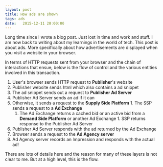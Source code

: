 ```yaml
---
layout: post
title: How ads are shown
tags: ads
date:   2015-12-11 20:00:00
---
```


Long time since I wrote a blog post. Just lost in time and work and stuff.
I am now back to writing about my learnings in the world of tech. This post
is about ads. More specifically about how advertisements are displayed
when you visit a website in your browser.

In terms of HTTP requests sent from your browser and the chain of
interactions that ensue, below is the flow of control and the various
entities involved in this transaction.

1. User's browser sends HTTP request to **Publisher**'s website
1. Publisher website sends html which also contains a ad snippet
1. The ad snippet sends out a request to **Publisher Ad Server**
  1. Publisher Ad Server sends an ad if it can
  1. Otherwise, it sends a request to the **Supply Side Platform**
    1. The SSP sends a request to a **Ad Exchange**
      1. The Ad Exchange returns a cached bid or an active bid from a **Demand Side Platform** or another Ad Exchange
    1. SSP returns response to the Publisher Ad Server
  1. Publisher Ad Server responds with the ad returned by the Ad Exchange
1. Browser sends a request to the **Ad Agency server**
1. Ad Agency server records an Impression and responds with the actual ad!

There are lots of details here and the reason for many of these layers
is not clear to me. But at a high level, this is the flow.
